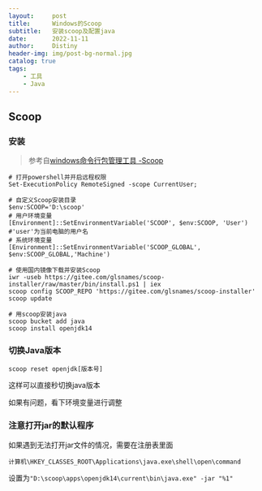 ```yaml
---
layout:     post
title:      Windows的Scoop
subtitle:   安装scoop及配置java
date:       2022-11-11
author:     Distiny
header-img: img/post-bg-normal.jpg
catalog: true
tags:
    - 工具
    - Java
---
```

## Scoop

### 安装

> 参考自[windows命令行包管理工具 -Scoop](https://blog.csdn.net/weixin_44971640/article/details/126957440?spm=1001.2014.3001.5501)

```
# 打开powershell并开启远程权限
Set-ExecutionPolicy RemoteSigned -scope CurrentUser;

# 自定义Scoop安装目录
$env:SCOOP='D:\scoop'
# 用户环境变量
[Environment]::SetEnvironmentVariable('SCOOP', $env:SCOOP, 'User')
#'user'为当前电脑的用户名
# 系统环境变量
[Environment]::SetEnvironmentVariable('SCOOP_GLOBAL', $env:SCOOP_GLOBAL,'Machine')

# 使用国内镜像下载并安装Scoop
iwr -useb https://gitee.com/glsnames/scoop-installer/raw/master/bin/install.ps1 | iex
scoop config SCOOP_REPO 'https://gitee.com/glsnames/scoop-installer'
scoop update

# 用scoop安装java
scoop bucket add java
scoop install openjdk14
```

### 切换Java版本

```
scoop reset openjdk[版本号]
```

这样可以直接秒切换java版本

如果有问题，看下环境变量进行调整

### 注意打开jar的默认程序

如果遇到无法打开jar文件的情况，需要在注册表里面

`计算机\HKEY_CLASSES_ROOT\Applications\java.exe\shell\open\command`

设置为`"D:\scoop\apps\openjdk14\current\bin\java.exe" -jar "%1"`

